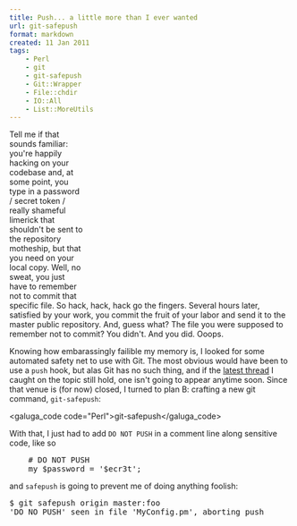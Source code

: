 ```yaml
---
title: Push... a little more than I ever wanted
url: git-safepush
format: markdown
created: 11 Jan 2011
tags:
    - Perl
    - git
    - git-safepush
    - Git::Wrapper
    - File::chdir
    - IO::All
    - List::MoreUtils
---
```


<div style="float: right; margin: 5px;"> 
<object width="360" height="288"><param name="movie"
value="http://www.youtube.com/v/vIWQhlUWWRQ?fs=1&amp;hl=en_US&amp;rel=0"></param><param
name="allowFullScreen" value="true"></param><param name="allowscriptaccess"
value="always"></param><embed
src="http://www.youtube.com/v/vIWQhlUWWRQ?fs=1&amp;hl=en_US&amp;rel=0"
type="application/x-shockwave-flash" allowscriptaccess="always"
allowfullscreen="true" width="360" height="288"></embed></object>
</div>

Tell me if that sounds familiar: you're happily hacking on your codebase and,
at some point, you type in a password / secret token / really shameful limerick
that shouldn't be sent to the repository motheship, but that you 
need on your local copy. Well, no sweat, you just have to remember not to 
commit that specific file.  So hack, hack, hack go the fingers. Several hours
later, satisfied by your work, you commit the fruit of your labor and send it
to the master public repository. And, guess what? The file you were supposed
to remember not to commit? You didn't. And you did. Ooops.

Knowing how embarassingly failible my memory is, I looked for some 
automated safety net to use with Git.  The most obvious would have 
been to use a `push` hook, but alas Git has no such thing, and
if the [latest thread](http://kerneltrap.org/mailarchive/git/2008/8/19/2996404) I caught on the topic still hold, 
one isn't going to appear anytime soon. Since that venue is (for now) closed,
I turned to plan B: crafting a new git command, `git-safepush`:

<galuga_code code="Perl">git-safepush</galuga_code>

With that, I just had to add `DO NOT PUSH` in a comment line along
sensitive code, like so

<pre code="Perl">
    # DO NOT PUSH
    my $password = '$ecr3t';
</pre>

and `safepush` is going to prevent me of doing anything foolish:

<pre code="bash">
$ git safepush origin master:foo
'DO NO PUSH' seen in file 'MyConfig.pm', aborting push
</pre>

